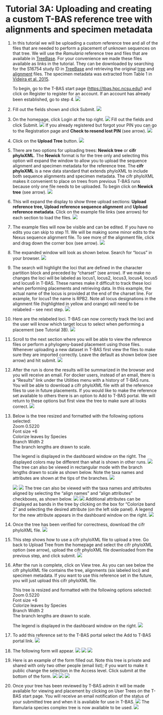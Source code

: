 # Tutorial 3A: Uploading and creating a custom T-BAS reference tree with alignments and specimen metadata

1. In this tutorial we will be uploading a custom reference tree and all of the files that are needed to perform a placement of unknown sequences on that tree. We will use the *Ramularia* reference tree and files that are available in [TreeBase](https://www.treebase.org/treebase-web/search/studySearch.html). For your convenience we made these files available as links in the tutorial. They can be downloaded by searching for the S16754 study ID in [TreeBase](https://www.treebase.org/treebase-web/search/studySearch.html) and retrieving the original [tree](purl.org/phylo/treebase/phylows/tree/TB2:Tr79968?format=nexus) and [alignment](https://www.treebase.org/treebase-web/search/downloadANexusFile.html?id=16754&treeid=79968) files. The specimen metadata was extracted from Table 1 in [Videira et al. 2015](https://www.ncbi.nlm.nih.gov/pmc/articles/PMC4510271/).  

    To begin, go to the T-BAS start page (https://tbas.hpc.ncsu.edu/) and click on Register to register for an account. If an account has already been established, go to step 4.
![](images/tbas-tutorial3a/Tutorial3A.1.png)

2. Fill out the fields shown and click Submit.
![](images/tbas-tutorial3a/Tutorial3A.2.png)

3. On the homepage, click Login at the top right.
![](images/tbas-tutorial3a/Tutorial3A.3.1.png)
Fill out the fields and click Submit.
![](images/tbas-tutorial3a/Tutorial3A.3.2.png)
If you already registered but forgot your PIN you can go to the Registration page and **Check to resend lost PIN** (see arrow).
![](images/tbas-tutorial3a/Tutorial3A.3.3.png)

4. Click on the **Upload Tree** button.
![](images/tbas-tutorial3a/Tutorial3A.4.png)

5. There are two options for uploading trees: **Newick tree** or **cifr phyloXML**.  The **Newick** format is for the tree only and selecting this option will expand the window to allow you to upload the sequence alignment and specimen metadata for the reference tree. The **cifr phyloXML** is a new data standard that extends phyloXML to include both sequence alignments and specimen metadata.  The cifr phyloXML makes it convenient to place on trees from previous T-BAS runs because only one file needs to be uploaded. To begin click on **Newick tree** (see arrow).
![](images/tbas-tutorial3a/Tutorial3A.5.png)

6. This will expand the display to show three upload sections: **Upload reference tree, Upload reference sequence alignment** and **Upload reference metadata**.  Click on the example file links (see arrows) for each section to load the files.
![](images/tbas-tutorial3a/Tutorial3A.6.png)

7. The example files will now be visible and can be edited.  If you have no edits you can skip to step 11. We will be making some minor edits to the Nexus sequence alignment file. To see more of the alignment file, click and drag down the corner box (see arrow).
![](images/tbas-tutorial3a/Tutorial3A.7.png)

8. The expanded window will look as shown below.  Search for “locus” in your browser.
![](images/tbas-tutorial3a/Tutorial3A.8.png)

9. The search will highlight the loci that are defined in the character partition block and preceded by “charset” (see arrow). If we make no changes the loci will be labeled as locus1, locus2, locus3, locus4, locus5 and locus6 in T-BAS. These names make it difficult to track these loci when performing placements and retrieving data. In this example, the actual name of the locus is provided at the end of the charset line. For example, for locus1 the name is RPB2. Note all locus designations in the alignment file (highlighted in yellow and orange) will need to be relabeled – see next step.
![](images/tbas-tutorial3a/Tutorial3A.9.png)

10. Here are the relabeled loci. T-BAS can now correctly track the loci and the user will know which target locus to select when performing a placement (see Tutorial 3B). 
![](images/tbas-tutorial3a/Tutorial3A.10.png)

11. Scroll to the next section where you will be able to view the reference files or perform a phylogeny-based placement using those files.  Whenever uploading a new dataset in T-BAS first view the files to make sure they are imported correctly.  Leave the default as shown below (see arrow) and hit submit.
![](images/tbas-tutorial3a/Tutorial3A.11.png)

12. After the run is done the results will be summarized in the browser and you will receive an email. For docker users, instead of an email, there is a “Results” link under the Utilities menu with a history of T-BAS runs. You will be able to download a cifr phyloXML file with all the reference files to use in future placements. If you would like to make the reference set available to others there is an option to Add to T-BAS portal. We will return to these options but first view the tree to make sure all looks correct.
![](images/tbas-tutorial3a/Tutorial3A.12.png)

13. Below is the tree resized and formatted with the following options selected:  
   Zoom 0.5220  
   Font size +6  
   Colorize leaves by Species  
   Branch Width 2  
   The branch lengths are drawn to scale.  

    The legend is displayed in the dashboard window on the right. The displayed colors may be different than what is shown in other runs.
![](images/tbas-tutorial3a/Tutorial3A.13.1.png)
The tree can also be viewed in rectangular mode with the branch lengths drawn to scale as shown below.  Note the taxa names and attributes are shown at the tips of the branches.
![](images/tbas-tutorial3a/Tutorial3A.13.2a.png)

    ![](images/tbas-tutorial3a/Tutorial3A.13.3a.png)
    ![](images/tbas-tutorial3a/Tutorial3A.13.4.png)
    The tree can also be viewed with the taxa names and attributes aligned by selecting the “align names” and “align attributes” checkboxes, as shown below.
    ![](images/tbas-tutorial3a/Tutorial3A.13.5a.png)
    ![](images/tbas-tutorial3a/Tutorial3A.13.6.png)
    Additional attributes can be displayed as bands in the tree by clicking on the box for “Colorize band 2” and selecting the desired attribute (on the left side panel). A legend for the new attribute appears in the dashboard window on the right.
    ![](images/tbas-tutorial3a/Tutorial3A.13.7.png)

14. Once the tree has been verified for correctness, download the cifr phyloXML file.
![](images/tbas-tutorial3a/Tutorial3A.14.png)

15. This step shows how to use a cifr phyloXML file to upload a tree. 
Go back to Upload Tree from the homepage and select the cifr phyloXML option (see arrow), upload the cifr phyloXML file downloaded from the previous step, and click submit.
![](images/tbas-tutorial3a/Tutorial3A.15.png)

16. After the run is complete, click on View tree. As you can see below the cifr phyloXML file contains the tree, alignments (six labeled loci) and specimen metadata. If you want to use this reference set in the future, you will just upload this cifr phyloXML file.

    This tree is resized and formatted with the following options selected:  
    Zoom 0.5220  
    Font size +6  
    Colorize leaves by Species  
    Branch Width 2  
    The branch lengths are drawn to scale.  

    The legend is displayed in the dashboard window on the right.
    ![](images/tbas-tutorial3a/Tutorial3A.16.png)

17. To add this reference set to the T-BAS portal select the Add to T-BAS portal link.
![](images/tbas-tutorial3a/Tutorial3A.16.png)

18. The following form will appear.
![](images/tbas-tutorial3a/Tutorial3A.18A.png)
![](images/tbas-tutorial3a/Tutorial3A.18B.png)
![](images/tbas-tutorial3a/Tutorial3A.18C.png)

19. Here is an example of the form filled out. Note this tree is private and shared with only two other people (email list); if you want to make it public change the selection in the Access level. Click submit at the bottom of the form.
![](images/tbas-tutorial3a/Tutorial3A.19A.png)
![](images/tbas-tutorial3a/Tutorial3A.19B.png)
![](images/tbas-tutorial3a/Tutorial3A.19C.png)

20. Once your tree has been reviewed by T-BAS admin it will be made available for viewing and placement by clicking on User Trees on the T-BAS start page. You will receive an email notification of the status of your submitted tree and when it is available for use in T-BAS.
![](images/tbas-tutorial3a/Tutorial3A.20.1.png)
The Ramularia species complex tree is now available to be used.
![](images/tbas-tutorial3a/Tutorial3A.20.2.png)